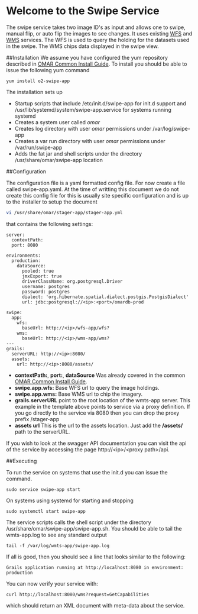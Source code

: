 # Welcome to the Swipe Service

The swipe service takes two image ID's as input and allows one to swipe, manual flip, or auto flip the images to see changes.  It uses existing [WFS](wfs-app.md) and [WMS](wms-app.md) services.  The WFS is used to query the holding for the datasets used in the swipe.  The WMS chips data displayed in the swipe view.


##Installation
We assume you have configured the yum repository described in [OMAR Common Install Guide](common.md).  To install you should be able to issue the following yum command

```yum
yum install o2-swipe-app
```
The installation sets up

* Startup scripts that include /etc/init.d/swipe-app for init.d support and /usr/lib/systemd/system/swipe-app.service for systems running systemd
* Creates a system user called *omar*
* Creates log directory with user *omar* permissions under /var/log/swipe-app
* Creates a var run directory with user *omar* permissions under /var/run/swipe-app
* Adds the fat jar and shell scripts under the directory /usr/share/omar/swipe-app location

##Configuration

The configuration file is a yaml formatted config file.   For now create a file called swipe-app.yaml.  At the time of writting this document we do not create this config file for this is usually site specific configuration and is up to the installer to setup the document

```bash
vi /usr/share/omar/stager-app/stager-app.yml
```

that contains the following settings:

```
server:
  contextPath:
  port: 8080

environments:
  production:
    dataSource:
      pooled: true
      jmxExport: true
      driverClassName: org.postgresql.Driver
      username: postgres
      password: postgres
      dialect: 'org.hibernate.spatial.dialect.postgis.PostgisDialect'
      url: jdbc:postgresql://<ip>:<port>/omardb-prod

swipe:
  app:
    wfs:
      baseUrl: http://<ip>/wfs-app/wfs?
    wms:
      baseUrl: http://<ip>/wms-app/wms?
---
grails:
  serverURL: http://<ip>:8080/
  assets:
    url: http://<ip>:8080/assets/
```

* **contextPath:**, **port:**, **dataSource** Was already covered in the common [OMAR Common Install Guide](common.md).
* **swipe.app.wfs:** Base WFS url to query the image holdings.
* **swipe.app.wms:** Base WMS url to chip the imagery.
* **grails.serverURL** point to the root location of the wmts-app server. This example in the template above points to service via a proxy definition.  If you go directly to the service via 8080 then you can drop the proxy prefix /stager-app
* **assets url** This is the url to the assets location.  Just add the **/assets/** path to the serverURL.

If you wish to look at the swagger API documentation you can visit the api of the service by accessing the page http://\<ip>/\<proxy path>/api.


##Executing

To run the service on systems that use the init.d you can issue the command.

```
sudo service swipe-app start
```

On systems using systemd for starting and stopping

```
sudo systemctl start swipe-app
```

The service scripts calls the shell script under the directory /usr/share/omar/swipe-app/swipe-app.sh.   You should be able to tail the wmts-app.log to see any standard output

```
tail -f /var/log/wmts-app/swipe-app.log
```

If all is good, then you should see a line that looks similar to the following:

```
Grails application running at http://localhost:8080 in environment: production
```

You can now verify your service with:

`curl http://localhost:8080/wms?request=GetCapabilities`

which should return an XML document with meta-data about the service.

